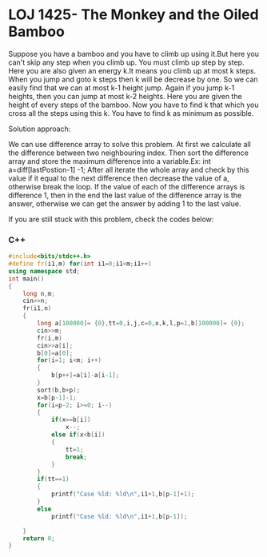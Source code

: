# LOJ 1425- The Monkey and the Oiled Bamboo

Suppose you have a bamboo and you have to climb up using it.But here you can't skip any step when you climb up.
You must climb up step by step. Here you are also given an energy k.It means you climb up at most k steps.
When you jump and goto k steps then k will be decrease by one. So we can easily find that we can at most k-1 height jump.
Again if you jump k-1 heights, then you can jump at most k-2 heights.
Here you are given the height of every steps of the bamboo. Now you have to find k that which you cross all the steps using this k.
You have to find k as minimum as possible. 

Solution approach:

We can use difference array to solve this problem. At first we calculate all the difference between two neighbouring index.
Then sort the difference array and store the maximum difference into a variable.Ex: int a=diff[lastPostion-1] -1;
After all iterate the whole array and check by this value if it equal to the next difference then decrease the value of a, otherwise break the loop.
If the value of each of the difference arrays is difference 1, then in the end the last value of the difference array is the answer, otherwise we can get the answer by adding 1 to the last value.
 


If you are still stuck with this problem, check the codes below:

### C++ 

```c++
#include<bits/stdc++.h>
#define fr(i1,m) for(int i1=0;i1<m;i1++)
using namespace std;
int main()
{
    long n,m;
    cin>>n;
    fr(i1,n)
    {
        long a[100000]= {0},tt=0,i,j,c=0,x,k,l,p=1,b[100000]= {0};
        cin>>m;
        fr(i,m)
        cin>>a[i];
        b[0]=a[0];
        for(i=1; i<m; i++)
        {
            b[p++]=a[i]-a[i-1];
        }
        sort(b,b+p);
        x=b[p-1]-1;
        for(i=p-2; i>=0; i--)
        {
            if(x==b[i])
                x--;
            else if(x<b[i])
            {
                tt=1;
                break;
            }
        }
        if(tt==1)
        {
            printf("Case %ld: %ld\n",i1+1,b[p-1]+1);
        }
        else
            printf("Case %ld: %ld\n",i1+1,b[p-1]);

    }
    return 0;
}
```

